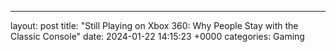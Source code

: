 ---
layout: post
title: "Still Playing on Xbox 360: Why People Stay with the Classic Console"
date:   2024-01-22 14:15:23 +0000
categories: Gaming
